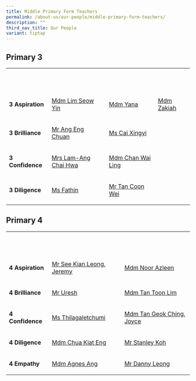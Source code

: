 ```yaml
---
title: Middle Primary Form Teachers
permalink: /about-us/our-people/middle-primary-form-teachers/
description: ""
third_nav_title: Our People
variant: tiptap
---
```

<h2>Primary 3</h2>
<table style="minWidth: 100px">
<colgroup>
<col>
<col>
<col>
<col>
</colgroup>
<tbody>
<tr>
<th rowspan="1" colspan="1">
<p><strong>&nbsp;</strong>
</p>
</th>
<th rowspan="1" colspan="1">
<p></p>
</th>
<th rowspan="1" colspan="1">
<p><strong>&nbsp;</strong>
</p>
</th>
<th rowspan="1" colspan="1">
<p></p>
</th>
</tr>
<tr>
<td rowspan="1" colspan="1">
<p><strong>3 Aspiration</strong>
</p>
</td>
<td rowspan="1" colspan="1">
<p><a href="mailto:lim_seow_yin@moe.edu.sg" rel="noopener noreferrer nofollow" target="_blank"><u>Mdm Lim Seow Yin</u></a>
</p>
</td>
<td rowspan="1" colspan="1">
<p><a href="mailto:yana_yaacob@moe.edu.sg" rel="noopener noreferrer nofollow" target="_blank"><u>Mdm Yana</u></a>
</p>
</td>
<td rowspan="1" colspan="1">
<p><a href="mailto:zakiah_arip@moe.edu.sg" rel="noopener noreferrer nofollow" target="_blank"><u>Mdm Zakiah</u></a>
</p>
</td>
</tr>
<tr>
<td rowspan="1" colspan="1">
<p><strong>3 Brilliance</strong>
</p>
</td>
<td rowspan="1" colspan="1">
<p><a href="mailto:ang_eng_chuan@moe.edu.sg" rel="noopener noreferrer nofollow" target="_blank"><u>Mr Ang Eng Chuan</u></a>
</p>
</td>
<td rowspan="1" colspan="1">
<p><a href="mailto:cai_xingyi@moe.edu.sg" rel="noopener noreferrer nofollow" target="_blank"><u>Ms Cai Xingyi</u></a>
</p>
</td>
<td rowspan="1" colspan="1">
<p></p>
</td>
</tr>
<tr>
<td rowspan="1" colspan="1">
<p><strong>3 Confidence</strong>
</p>
</td>
<td rowspan="1" colspan="1">
<p><a href="mailto:ang_chai_hwa@moe.edu.sg" rel="noopener noreferrer nofollow" target="_blank"><u>Mrs Lam-Ang Chai Hwa</u></a>
</p>
</td>
<td rowspan="1" colspan="1">
<p><a href="mailto:chan_wai_ling@moe.edu.sg" rel="noopener noreferrer nofollow" target="_blank"><u>Mdm Chan Wai Ling</u></a>
</p>
</td>
<td rowspan="1" colspan="1">
<p></p>
</td>
</tr>
<tr>
<td rowspan="1" colspan="1">
<p><strong>3 Diligence</strong>
</p>
</td>
<td rowspan="1" colspan="1">
<p><a href="mailto:Fathin_Nazhirah_Nordin@moe.edu.sg" rel="noopener noreferrer nofollow" target="_blank">Ms Fathin</a>
</p>
</td>
<td rowspan="1" colspan="1">
<p><a href="mailto:tan_coon_wei@moe.edu.sg" rel="noopener noreferrer nofollow" target="_blank"><u>Mr Tan Coon Wei</u></a>
</p>
</td>
<td rowspan="1" colspan="1">
<p></p>
</td>
</tr>
</tbody>
</table>
<h2>Primary 4</h2>
<table style="minWidth: 75px">
<colgroup>
<col>
<col>
<col>
</colgroup>
<tbody>
<tr>
<th rowspan="1" colspan="1">
<p><strong>&nbsp;</strong>
</p>
</th>
<th rowspan="1" colspan="1">
<p><strong>&nbsp;</strong>
</p>
</th>
<th rowspan="1" colspan="1">
<p></p>
</th>
</tr>
<tr>
<td rowspan="1" colspan="1">
<p><strong>4 Aspiration</strong>
</p>
</td>
<td rowspan="1" colspan="1">
<p><a href="mailto:see_kian_leong_Jeremy@moe.edu.sg" rel="noopener noreferrer nofollow" target="_blank"><u>Mr See Kian Leong, Jeremy</u></a>
</p>
</td>
<td rowspan="1" colspan="1">
<p><a href="mailto:noor_azleen_sarbini@moe.edu.sg" rel="noopener noreferrer nofollow" target="_blank"><u>Mdm Noor Azleen</u></a>
</p>
</td>
</tr>
<tr>
<td rowspan="1" colspan="1">
<p><strong>4 Brilliance</strong>
</p>
</td>
<td rowspan="1" colspan="1">
<p><a href="mailto:uresh_s_kandasamy@moe.edu.sg" rel="noopener noreferrer nofollow" target="_blank"><u>Mr Uresh</u></a>
</p>
</td>
<td rowspan="1" colspan="1">
<p><a href="mailto:tan_toon_lim@moe.edu.sg" rel="noopener noreferrer nofollow" target="_blank">Mdm Tan Toon Lim</a>
</p>
</td>
</tr>
<tr>
<td rowspan="1" colspan="1">
<p><strong>4 Confidence</strong>
</p>
</td>
<td rowspan="1" colspan="1">
<p><a href="mailto:thilagaletchumi_krishnamoorthi@moe.edu.sg" rel="noopener noreferrer nofollow" target="_blank"><u>Ms Thilagaletchumi</u></a>
</p>
</td>
<td rowspan="1" colspan="1">
<p><a href="mailto:tan_geok_ching@moe.edu.sg" rel="noopener noreferrer nofollow" target="_blank">Mdm Tan Geok Ching, Joyce</a>
</p>
</td>
</tr>
<tr>
<td rowspan="1" colspan="1">
<p><strong>4 Diligence</strong>
</p>
</td>
<td rowspan="1" colspan="1">
<p><a href="mailto:chua_kiat_eng@moe.edu.sg" rel="noopener noreferrer nofollow" target="_blank"><u>Mdm Chua Kiat Eng</u></a>
</p>
</td>
<td rowspan="1" colspan="1">
<p><a href="koh_lin_kai@moe.edu.sg" rel="noopener noreferrer nofollow" target="_blank">Mr Stanley Koh</a>
</p>
</td>
</tr>
<tr>
<td rowspan="1" colspan="1">
<p><strong>4 Empathy</strong>
</p>
</td>
<td rowspan="1" colspan="1">
<p><a href="mailto:agnes_ang_chian_geok@moe.edu.sg" rel="noopener noreferrer nofollow" target="_blank"><u>Mdm Agnes Ang</u></a>
</p>
</td>
<td rowspan="1" colspan="1">
<p><a href="mailto:danny_leong_weng_keong@moe.edu.sg" rel="noopener noreferrer nofollow" target="_blank"><u>Mr Danny Leong</u></a>
</p>
</td>
</tr>
</tbody>
</table>
<p></p>